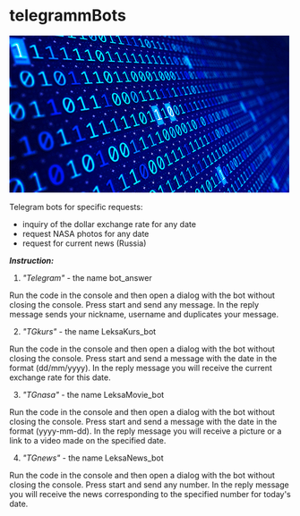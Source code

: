 # telegrammBots
![image alt](https://github.com/AlexaTesla/telegrammBots/blob/main/cooder.gif)

Telegram bots for specific requests:
- inquiry of the dollar exchange rate for any date
- request NASA photos for any date
- request for current news (Russia)

***Instruction:***

1. *"Telegram"* - the name bot_answer

Run the code in the console and then open a dialog with the bot without closing the console.
Press start and send any message.
In the reply message sends your nickname, username and duplicates your message.

2. *"TGkurs"* - the name LeksaKurs_bot

Run the code in the console and then open a dialog with the bot without closing the console.
Press start and send a message with the date in the format (dd/mm/yyyy).
In the reply message you will receive the current exchange rate for this date.

3. *"TGnasa"* - the name LeksaMovie_bot

Run the code in the console and then open a dialog with the bot without closing the console.
Press start and send a message with the date in the format (yyyy-mm-dd).
In the reply message you will receive a picture or a link to a video made on the specified date.

4. *"TGnews"* - the name LeksaNews_bot

Run the code in the console and then open a dialog with the bot without closing the console.
Press start and send any number.
In the reply message you will receive the news corresponding to the specified number for today's date.
